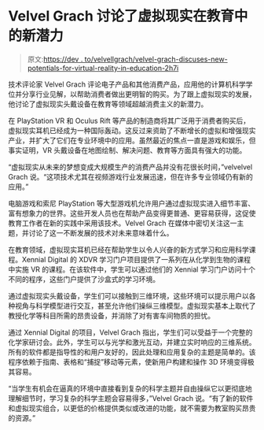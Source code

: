 # Velvel Grach 讨论了虚拟现实在教育中的新潜力

> 原文:[https://dev . to/velvellgrach/velvel-grach-discuses-new-potentials-for-virtual-reality-in-education-2h7i](https://dev.to/velvelgrach/velvel-grach-discusses-new-potentials-for-virtual-reality-in-education-2h7i)

技术评论家 Velvel Grach 评论电子产品和其他消费产品，应用他的计算机科学学位并分享行业见解，以帮助消费者做出更明智的购买。为了跟上虚拟现实的发展，他讨论了虚拟现实头戴设备在教育等领域超越消费主义的新潜力。

在 PlayStation VR 和 Oculus Rift 等产品的制造商将其广泛用于消费者购买后，虚拟现实耳机已经成为一种国际轰动。这反过来资助了不断增长的虚拟和增强现实产业，并扩大了它们在专业环境中的应用。虽然最近的焦点一直是游戏和娱乐，但事实证明，VR 头戴设备在地图绘制、解决问题、教育等方面具有强大的功能。

“虚拟现实从未来的梦想变成大规模生产的消费产品并没有花很长时间，”velvelvel Grach 说。“这项技术尤其在视频游戏行业发展迅速，但在许多专业领域仍有新的应用。”

电脑游戏和索尼 PlayStation 等大型游戏机允许用户通过虚拟现实进入细节丰富、富有想象力的世界。这些开发人员也在帮助产品变得更普通、更容易获得，这促使教育工作者在新的实践中采用该技术。Velvel Grach 在媒体中密切关注这一主题，并讨论了这一不断发展的技术对未来意味着什么。

在教育领域，虚拟现实耳机已经在帮助学生以令人兴奋的新方式学习和应用科学课程。Xennial Digital 的 XDVR 学习门户项目提供了一系列在从化学到生物的课程中实施 VR 的课程。在该软件中，学生可以通过他们的 Xennial 学习门户访问十个不同的程序，这些门户提供了沙盒式的学习环境。

通过虚拟现实头戴设备，学生们可以接触到三维环境，这些环境可以提示用户以各种视角与科学模型进行交互，甚至允许他们操纵三维模型。虚拟现实基本上取代了教授化学等科目所需的昂贵设备，并消除了对有害车间物质的担忧。

通过 Xennial Digital 的项目，Velvel Grach 指出，学生们可以受益于一个完整的化学家研讨会。此外，学生可以与光学和激光互动，并建立实时响应的三维系统。所有的软件都是指导性的和用户友好的，因此处理和应用复杂的主题是简单的。该程序依赖于指南、表格和“捕捉”移动等元素，使新用户构建和操作 3D 环境变得极其容易。

“当学生有机会在逼真的环境中直接看到复杂的科学主题并自由操纵它以更彻底地理解细节时，学习复杂的科学主题会容易得多，”Velvel Grach 说。“有了新的软件和虚拟现实组合，以更低的价格提供类似或改进的功能，就不需要为教室购买昂贵的资源。”